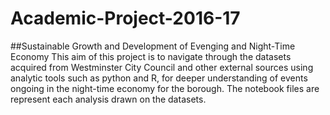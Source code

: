 # Academic-Project-2016-17
##Sustainable Growth and Development of Evenging and Night-Time Economy
This aim of this project is to navigate through the datasets acquired from Westminster City Council and other external sources using analytic tools such as python and R, for deeper understanding of events ongoing in the night-time economy for the borough. 
The notebook files are represent each analysis drawn on the datasets.
